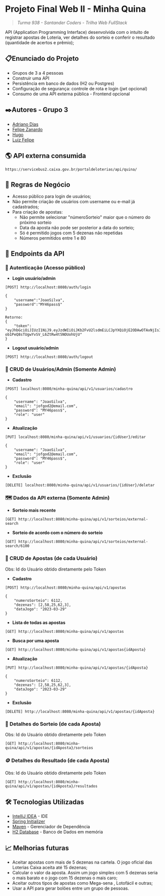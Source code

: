 # Projeto Final Web II - Minha Quina
> *Turma 938 - Santander Coders - Trilha Web FullStack*

API (Application Programming Interface) desenvolvida com o intuito de registrar apostas de Loteria, ver detalhes do sorteio e conferir o resultado (quantidade de acertos e prêmio);

## 📋Enunciado do Projeto
- Grupos de 3 a 4 pessoas
- Construir uma API 
- Persistência em banco de dados (H2 ou Postgres) 
- Configuração de segurança: controle de rota e login (jwt opcional)
- Consumo de uma API externa pública - Frontend opcional


## ✒️Autores - Grupo 3

- [Adriano Dias](https://github.com/asdiasx)
- [Felipe Zanardo](https://github.com/FelipeBZanardo)
- [Hugo](https://github.com/hgrafa)
- [Luiz Felipe](https://github.com/lufedev)

## 🌎 API externa consumida

`https://servicebus2.caixa.gov.br/portaldeloterias/api/quina/`

## 📖 Regras de Negócio

-   Acesso público para login de usuários;
-   Não permite criação de usuários com username ou e-mail já cadastrados;
-   Para criação de apostas:
	-   Não permite selecionar "númeroSorteio" maior que o número do próximo sorteio
	-   Data da aposta não pode ser posterior a data do sorteio;
	-   Só é permitido jogos com 5 dezenas não repetidas
	-   Números permitidos entre 1 e 80

## 📌 Endpoints da API

### 🔐 Autenticação (Acesso público)
- **Login usuário/admin**
```
[POST] http://localhost:8080/auth/login

{
    "username":"JoaoSilva",
    "password":"MY46pass$"
}
```
```
Retorno:
{
	"token": "eyJhbGciOiJIUzI1NiJ9.eyJzdWIiOiJKb2FvU2lsdmEiLCJpYXQiOjE2ODAwOTAxNjIsImV4cCI6MTY4MDA5Mzc2Mn0.GX5MXrDn-ob1PeQ8sTUgwYvSV_L6ZtRw4t5NOUohUjU"
}
```
- **Logout usuário/admin**
```
[POST] http://localhost:8080/auth/logout
```
### 👤 CRUD de Usuários/Admin (Somente Admin)
- **Cadastro**
```
[POST] localhost:8080/minha-quina/api/v1/usuarios/cadastro

{
    "username": "JoaoSilva",
    "email": "jofgod2@email.com",
    "password": "MY46pass$",
	"role": "user"
}
```
- **Atualização**
```
[PUT] localhost:8080/minha-quina/api/v1/usuarios/{idUser}/editar

{
    "username": "JoaoSilva",
    "email": "jofgod2@email.com",
    "password": "MY46pass$",
	"role": "user"
}
```

- **Exclusão**
```
[DELETE] localhost:8080/minha-quina/api/v1/usuarios/{idUser}/deletar
```
### 🗺️ Dados da API externa (Somente Admin)
- **Sorteio mais recente**
```
[GET] http://localhost:8080/minha-quina/api/v1/sorteios/external-search
```
- **Sorteio de acordo com o número do sorteio**
```
[GET] http://localhost:8080/minha-quina/api/v1/sorteios/external-search/6100
```

### 🎰 CRUD de Apostas (de cada Usuário)

Obs: Id do Usuário obtido diretamente pelo Token

- **Cadastro**
```
[POST] http://localhost:8080/minha-quina/api/v1/apostas

{
	"numeroSorteio": 6112,
	"dezenas": [2,58,25,62,3],
	"dataJogo": "2023-03-29"
}
```
- **Lista de todas as apostas**
```
[GET] http://localhost:8080/minha-quina/api/v1/apostas
```
- **Busca por uma aposta**
```
[GET] http://localhost:8080/minha-quina/api/v1/apostas{idAposta}
```
- **Atualização**
```
[PUT] http://localhost:8080/minha-quina/api/v1/apostas/{idAposta}

{
	"numeroSorteio": 6112,
	"dezenas": [2,58,25,62,3],
	"dataJogo": "2023-03-29"
}
```

- **Exclusão**
```
[DELETE] http://localhost:8080/minha-quina/api/v1/apostas/{idAposta}
```
### 🧾 Detalhes do Sorteio (de cada Aposta)

Obs: Id do Usuário obtido diretamente pelo Token

```
[GET] http://localhost:8080/minha-quina/api/v1/apostas/{idAposta}/sorteios
```
### 🪙 Detalhes do Resultado (de cada Aposta)

Obs: Id do Usuário obtido diretamente pelo Token

```
[GET] http://localhost:8080/minha-quina/api/v1/apostas/{idAposta}/resultados
```

## 🛠️ Tecnologias Utilizadas

* [IntelliJ IDEA](https://www.jetbrains.com/pt-br/idea/) - IDE
* [Spring Initializer](https://start.spring.io/) 
* [Maven](https://maven.apache.org/) - Gerenciador de Dependência
* [H2 Database](https://www.h2database.com/html/main.html) - Banco de Dados em memória

## 📈 Melhorias futuras
- Aceitar apostas com mais de 5 dezenas na cartela. O jogo oficial das Loterias Caixa aceita até 15 dezenas;
- Calcular o valor da aposta. Assim um jogo simples com 5 dezenas seria o mais barato e o jogo com 15 dezenas o mais caro;
- Aceitar outros tipos de apostas como Mega-sena , Lotofácil e outras;
- Usar a API para gerar bolões entre um grupo de pessoas.
